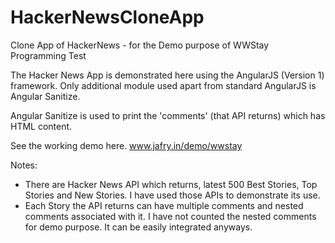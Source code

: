 # HackerNewsCloneApp
Clone App of HackerNews - for the Demo purpose of WWStay Programming Test

The Hacker News App is demonstrated here using the AngularJS (Version 1) framework. Only additional module used apart from standard AngularJS is Angular Sanitize. 

Angular Sanitize is used to print the 'comments' (that API returns) which has HTML content.

See the working demo here.
www.jafry.in/demo/wwstay

Notes:
* There are Hacker News API which returns, latest 500 Best Stories, Top Stories and New Stories. I have used those APIs to demonstrate its use.
* Each Story the API returns can have multiple comments and nested comments associated with it. I have not counted the nested comments for demo purpose. It can be easily integrated anyways.
